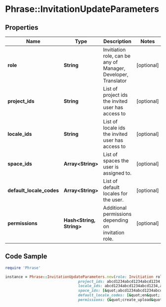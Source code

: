 # Phrase::InvitationUpdateParameters

## Properties

Name | Type | Description | Notes
------------ | ------------- | ------------- | -------------
**role** | **String** | Invitiation role, can be any of Manager, Developer, Translator | [optional] 
**project_ids** | **String** | List of project ids the invited user has access to | [optional] 
**locale_ids** | **String** | List of locale ids the invited user has access to | [optional] 
**space_ids** | **Array&lt;String&gt;** | List of spaces the user is assigned to. | [optional] 
**default_locale_codes** | **Array&lt;String&gt;** | List of default locales for the user. | [optional] 
**permissions** | **Hash&lt;String, String&gt;** | Additional permissions depending on invitation role. | [optional] 

## Code Sample

```ruby
require 'Phrase'

instance = Phrase::InvitationUpdateParameters.new(role: Invitiation role,
                                 project_ids: abcd1234abcd1234abcd1234,abcd1234abcd1234abcd1235,
                                 locale_ids: abcd1234abcd1234abcd1234,abcd1234abcd1234abcd1235,
                                 space_ids: [&quot;abcd1234abcd1234abcd1234&quot;,&quot;abcd1234abcd1234abcd1235&quot;],
                                 default_locale_codes: [&quot;en&quot;,&quot;de&quot;],
                                 permissions: {&quot;create_upload&quot;:true})
```


